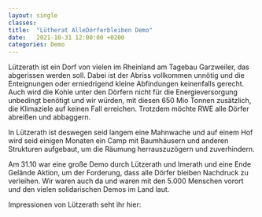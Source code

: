 ```yaml
---
layout: single
classes: 
title:  "Lütherat AlleDörferbleiben Demo"
date:   2021-10-31 12:00:00 +0200
categories: Demo
---
```


Lützerath ist ein Dorf von vielen im Rheinland am Tagebau Garzweiler, das abgerissen werden soll. Dabei ist der Abriss vollkommen unnötig und die Enteignungen oder erniedrigend kleine Abfindungen keinenfalls gerecht. Auch wird die Kohle unter den Dörfern nicht für die Energieversorgung unbedingt benötigt und wir würden, mit diesen 650 Mio Tonnen zusätzlich, die Klimaziele auf keinen Fall erreichen. Trotzdem möchte RWE alle Dörfer abreißen und abbaggern. 
<br>
<p> </p>
In Lützerath ist deswegen seid langem eine Mahnwache und auf einem Hof wird seid einigen Monaten ein Camp mit Baumhäusern und anderen Strukturen aufgebaut, um die Räumung herrauszuzögern und zuverhindern. 
<br>
<p> </p>
Am 31.10 war eine große Demo durch Lützerath und Imerath und eine Ende Gelände Aktion, um der Forderung, dass alle Dörfer bleiben Nachdruck zu verleihen. Wir waren auch da und waren mit den 5.000 Menschen vorort und den vielen solidarischen Demos im Land laut. 
<br>
<p> </p>
Impressionen von Lützerath seht ihr hier:
